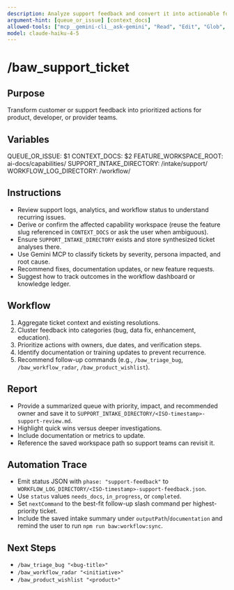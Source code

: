 ```yaml
---
description: Analyze support feedback and convert it into actionable follow-ups
argument-hint: [queue_or_issue] [context_docs]
allowed-tools: ["mcp__gemini-cli__ask-gemini", "Read", "Edit", "Glob", "Grep", "MultiEdit", "Bash"]
model: claude-haiku-4-5
---
```


# /baw_support_ticket

## Purpose
Transform customer or support feedback into prioritized actions for product, developer, or provider teams.

## Variables
QUEUE_OR_ISSUE: $1
CONTEXT_DOCS: $2
FEATURE_WORKSPACE_ROOT: ai-docs/capabilities/
SUPPORT_INTAKE_DIRECTORY: <feature-workspace>/intake/support/
WORKFLOW_LOG_DIRECTORY: <feature-workspace>/workflow/

## Instructions
- Review support logs, analytics, and workflow status to understand recurring issues.
- Derive or confirm the affected capability workspace (reuse the feature slug referenced in `CONTEXT_DOCS` or ask the user when ambiguous).
- Ensure `SUPPORT_INTAKE_DIRECTORY` exists and store synthesized ticket analyses there.
- Use Gemini MCP to classify tickets by severity, persona impacted, and root cause.
- Recommend fixes, documentation updates, or new feature requests.
- Suggest how to track outcomes in the workflow dashboard or knowledge ledger.

## Workflow
1. Aggregate ticket context and existing resolutions.
2. Cluster feedback into categories (bug, data fix, enhancement, education).
3. Prioritize actions with owners, due dates, and verification steps.
4. Identify documentation or training updates to prevent recurrence.
5. Recommend follow-up commands (e.g., `/baw_triage_bug`, `/baw_workflow_radar`, `/baw_product_wishlist`).

## Report
- Provide a summarized queue with priority, impact, and recommended owner and save it to `SUPPORT_INTAKE_DIRECTORY/<ISO-timestamp>-support-review.md`.
- Highlight quick wins versus deeper investigations.
- Include documentation or metrics to update.
- Reference the saved workspace path so support teams can revisit it.

## Automation Trace
- Emit status JSON with `phase: "support-feedback"` to `WORKFLOW_LOG_DIRECTORY/<ISO-timestamp>-support-feedback.json`.
- Use `status` values `needs_docs`, `in_progress`, or `completed`.
- Set `nextCommand` to the best-fit follow-up slash command per highest-priority ticket.
- Include the saved intake summary under `outputPath`/`documentation` and remind the user to run `npm run baw:workflow:sync`.

## Next Steps
- `/baw_triage_bug "<bug-title>"`
- `/baw_workflow_radar "<initiative>"`
- `/baw_product_wishlist "<product>"`
